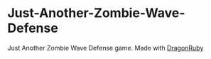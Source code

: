 # Just-Another-Zombie-Wave-Defense
Just Another Zombie Wave Defense game. Made with [DragonRuby](http://dragonruby.org/toolkit/game)
